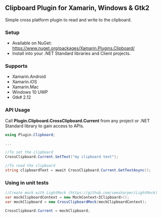 ## Clipboard Plugin for Xamarin, Windows & Gtk2

Simple cross platform plugin to read and write to the clipboard.

### Setup
* Available on NuGet: https://www.nuget.org/packages/Xamarin.Plugins.Clipboard/
* Install into your .NET Standard libraries and Client projects.


### Supports
* Xamarin.Android
* Xamarin.iOS
* Xamarin.Mac
* Windows 10 UWP
* Gtk# 2.12


### API Usage

Call **Plugin.Clipboard.CrossClipboard.Current** from any project or .NET Standard library to gain access to APIs.

```csharp
using Plugin.Clipboard;

...

//To set the clipboard
CrossClipboard.Current.SetText("my clipboard text");

//To read the clipboard
string clipboardText = await CrossClipboard.Current.GetTextAsync();

```

### Using in unit tests

```C#
//Create mock with LightMock (https://github.com/seesharper/LightMock)
var mockClipboardContext = new MockContext<IClipboard>();
var mockClipboard = new CrossClipboardMock(mockClipboardContext);

CrossClipboard.Current = mockClipboard;
```

